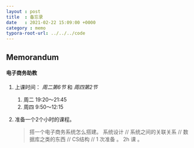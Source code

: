 ```yaml
---
layout : post
title  : 备忘录
date   : 2021-02-22 15:09:00 +0000
category : memo
typora-root-url: ../../../code
---
```


## Memorandum

#### 电子商务助教

1. 上课时间： *周二第6节* 和 *周四第2节* 

   1. 周二 19:20～21:45 
   2. 周四  9:50～12:15

2. 准备一个2个小时的课程。

   > 搭一个电子商务系统怎么搭建。 系统设计 // 系统之间的关联关系 // 数据库之类的东西 // CS结构 // 1 次准备 。 2h 课 。

